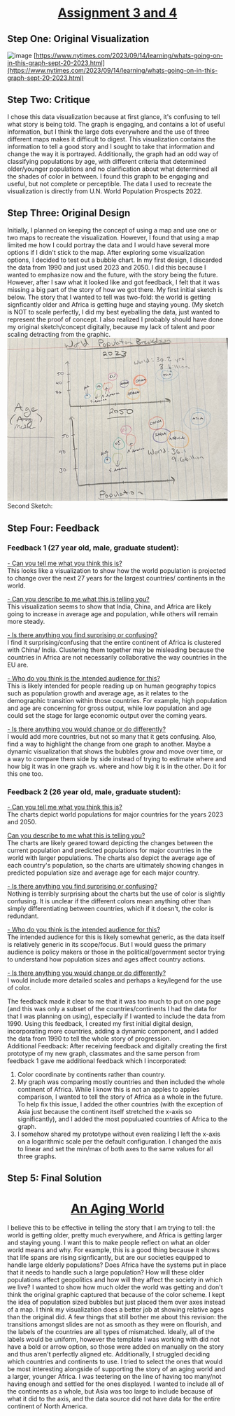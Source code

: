 # <center><u>Assignment 3 and 4</u></center>

## Step One: Original Visualization

![image](https://github.com/chadpenny/cpenny-portfolio/assets/123605156/9ae8263f-562d-4534-b24d-00685ea33a88)
[https://www.nytimes.com/2023/09/14/learning/whats-going-on-in-this-graph-sept-20-2023.html](https://www.nytimes.com/2023/09/14/learning/whats-going-on-in-this-graph-sept-20-2023.html)


## Step Two: Critique 
I chose this data visualization because at first glance, it's confusing to tell what story is being told. The graph is engaging, and contains a lot of useful information, but I think the large dots everywhere and the use of three different maps makes it difficult to digest. This visualization contains the information to tell a good story and I sought to 
take that information and change the way it is portrayed. Additionally, the graph had an odd way of classifying populations by age, with different criteria that determined older/younger populations and no clarification about what determined all the shades of color in between. I found this graph to be engaging and useful, but not complete or perceptible. The data I used to recreate the visualization is directly from U.N. World Population Prospects 2022.


## Step Three: Original Design 
Initially, I planned on keeping the concept of using a map and use one or two maps to recreate the visualization. However, I found that using a map limited me how I could portray the data and I would have several more options if I didn't stick to the map. After exploring some visualization options, I decided to test out a bubble chart. In my first design, I discarded the data from 1990 and just used 2023 and 2050. I did this because I wanted to emphasize now and the future, with the story being the future. However, after I saw what it looked like and got feedback, I felt that it was missing a big part of the story of how we got there. My first initial sketch is below. The story that I wanted to tell was two-fold: the world is getting signficantly older and Africa is getting huge and staying young. (My sketch is NOT to scale perfectly, I did my best eyeballing the data, just wanted to represent the proof of concept. I also realized I probably should have done my original sketch/concept digitally, because my lack of talent and poor scaling detracting from the graphic. 
![Sketch](sketchv2.jpeg)
Second Sketch:


## Step Four: Feedback 

### Feedback 1 (27 year old, male, graduate student):
<u>- Can you tell me what you think this is?</u><br>
This looks like a visualization to show how the world population is projected to change over the next 27 years for the largest countries/ continents in the world.

<u>- Can you describe to me what this is telling you?</u><br>
This visualization seems to show that India, China, and Africa are likely going to increase in average age and population, while others will remain more steady.

<u>- Is there anything you find surprising or confusing?</u><br>
I find it surprising/confusing that the entire continent of Africa is clustered with China/ India. Clustering them together may be misleading because the countries in Africa are not necessarily collaborative the way countries in the EU are.

<u>- Who do you think is the intended audience for this?</u><br>
This is likely intended for people reading up on human geography topics such as population growth and average age, as it relates to the demographic transition within those countries. For example, high population and age are concerning for gross output, while low population and age could set the stage for large economic output over the coming years.

<u>- Is there anything you would change or do differently?</u><br>
I would add more countries, but not so many that it gets confusing. Also, find a way to highlight the change from one graph to another. Maybe a dynamic visualization that shows the bubbles grow and move over time, or a way to compare them side by side instead of trying to estimate where and how big it was in one graph vs. where and how big it is in the other. Do it for this one too.


### Feedback 2 (26 year old, male, graduate student):
<u> - Can you tell me what you think this is?</u><br>
The charts depict world populations for major countries for the years 2023 and 2050.

<u>Can you describe to me what this is telling you?</u><br>
The charts are likely geared toward depicting the changes between the current population and predicted populations for major countries in the world with larger populations. The charts also depict the average age of each country's population, so the charts are ultimately showing changes in predicted population size and average age for each major country.

<u> - Is there anything you find surprising or confusing?</u><br>
Nothing is terribly surprising about the charts but the use of color is slightly confusing. It is unclear if the different colors mean anything other than simply differentiating between countries, which if it doesn't, the color is redundant.

<u> - Who do you think is the intended audience for this?</u><br>
The intended audience for this is likely somewhat generic, as the data itself is relatively generic in its scope/focus. But I would guess the primary audience is policy makers or those in the political/government sector trying to understand how population sizes and ages affect country actions.

<u> - Is there anything you would change or do differently?</u><br>
I would include more detailed scales and perhaps a key/legend for the use of color.


The feedback made it clear to me that it was too much to put on one page (and this was only a subset of the countries/continents I had the data for that I was planning on using), especially if I wanted to include the data from 1990. Using this feedback, I created my first initial digital design, incorporating more countries, adding a dynamic component, and I added the data from 1990 to tell the whole story of progression. <br>
Additional Feedback:
After receiving feedback and digitally creating the first prototype of my new graph, classmates and the same person from feedback 1 gave me additional feedback which I incorporated: <br>
1) Color coordinate by continents rather than country.<br>
2) My graph was comparing mostly countries and then included the whole continent of Africa. While I know this is not an apples to apples comparison, I wanted to tell the story of Africa as a whole in the future. To help fix this issue,
   I added the other countries (with the exception of Asia just because the continent itself stretched the x-axis so significantly), and I added the most populuated countries of Africa to the graph.<br>
3) I somehow shared my prototype without even realizing I left the x-axis on a logarithmic scale per the default configuration. I changed the axis to linear and set the min/max of both axes to the same values for all three graphs.<br>

## Step 5: Final Solution
# <center> <u>An Aging World</u></center>
<div class="flourish-embed" data-src="story/2035453"><script src="https://public.flourish.studio/resources/embed.js"></script></div>

I believe this to be effective in telling the story that I am trying to tell: the world is getting older, pretty much everywhere, and Africa is getting larger and staying young. I want this to make people reflect on what an older world means and why. For example, this is a good thing because it shows that life spans are rising signficantly, but are our societies equipped to handle large elderly populations? Does Africa have the systems put in place that it needs to handle such a large population? How will these older populations affect geopolitics and how will they affect the society in which we live? I wanted to show how much older the world was getting and don't think the original graphic captured that because of the color scheme. I kept the idea of population sized bubbles but just placed them over axes instead of a map. I think my visualization does a better job at showing relative ages than the original did. A few things that still bother me about this revision: the transitions amongst slides are not as smooth as they were on flourish, and the labels of the countries are all types of mismatched. Ideally, all of the labels would be uniform, however the template I was working with did not have a bold or arrow option, so those were added on manually on the story and thus aren't perfectly aligned etc. Additionally, I struggled deciding which countries and continents to use. I tried to select the ones that would be most interesting alongside of supporting the story of an aging world and a larger, younger Africa. I was teetering on the line of having too many/not having enough and settled for the ones displayed. I wanted to include all of the continents as a whole, but Asia was too large to include because of what it did to the axis, and the data source did not have data for the entire continent of North America.
